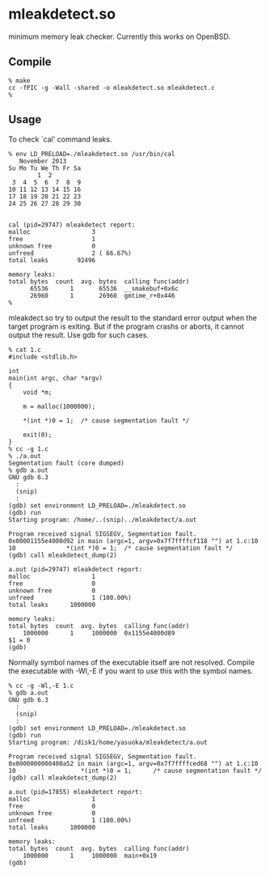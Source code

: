mleakdetect.so
==============

minimum memory leak checker.  Currently this works on OpenBSD.

Compile
-------

    % make
    cc -fPIC -g -Wall -shared -o mleakdetect.so mleakdetect.c
    %

Usage
-----

To check `cal' command leaks.


    % env LD_PRELOAD=./mleakdetect.so /usr/bin/cal
       November 2013
    Su Mo Tu We Th Fr Sa
		    1  2
     3  4  5  6  7  8  9
    10 11 12 13 14 15 16
    17 18 19 20 21 22 23
    24 25 26 27 28 29 30


    cal (pid=29747) mleakdetect report:
	malloc                 3
	free                   1
	unknown free           0
	unfreed                2 ( 66.67%)
	total leaks        92496

    memory leaks:
	total bytes  count  avg. bytes  calling func(addr)
	      65536      1       65536  __smakebuf+0x6c
	      26960      1       26960  gmtime_r+0x446
    %


mleakdect.so try to output the result to the standard error output
when the target program is exiting.  But if the program crashs or aborts,
it cannot output the result.  Use gdb for such cases.

    % cat 1.c
    #include <stdlib.h>

    int
    main(int argc, char *argv)
    {
	    void *m;

	    m = malloc(1000000);

	    *(int *)0 = 1;	/* cause segmentation fault */

	    exit(0);
    }
    % cc -g 1.c
    % ./a.out
    Segmentation fault (core dumped)
    % gdb a.out
    GNU gdb 6.3
      :
      (snip)
      :
    (gdb) set environment LD_PRELOAD=./mleakdetect.so
    (gdb) run
    Starting program: /home/..(snip)../mleakdetect/a.out

    Program received signal SIGSEGV, Segmentation fault.
    0x00001155e4000d92 in main (argc=1, argv=0x7f7ffffcf118 "") at 1.c:10
    10              *(int *)0 = 1;  /* cause segmentation fault */
    (gdb) call mleakdetect_dump(2)

    a.out (pid=29747) mleakdetect report:
	malloc                 1
	free                   0
	unknown free           0
	unfreed                1 (100.00%)
	total leaks      1000000

    memory leaks:
	total bytes  count  avg. bytes  calling func(addr)
	    1000000      1     1000000  0x1155e4000d89
    $1 = 0
    (gdb)

Normally symbol names of the executable itself are not resolved.
Compile the executable with -Wl,-E if you want to use this with the
symbol names.

    % cc -g -Wl,-E 1.c
    % gdb a.out
    GNU gdb 6.3
      :
      (snip)
      :
    (gdb) set environment LD_PRELOAD=./mleakdetect.so
    (gdb) run
    Starting program: /disk1/home/yasuoka/mleakdetect/a.out

    Program received signal SIGSEGV, Segmentation fault.
    0x0000000000400a52 in main (argc=1, argv=0x7f7ffffced68 "") at 1.c:10
    10                  *(int *)0 = 1;      /* cause segmentation fault */
    (gdb) call mleakdetect_dump(2)

    a.out (pid=17855) mleakdetect report:
	malloc                 1
	free                   0
	unknown free           0
	unfreed                1 (100.00%)
	total leaks      1000000

    memory leaks:
	total bytes  count  avg. bytes  calling func(addr)
	    1000000      1     1000000  main+0x19
    (gdb) 
